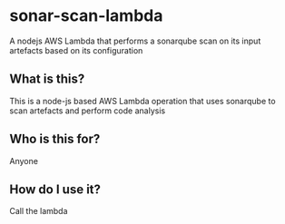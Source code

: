 # sonar-scan-lambda

A nodejs AWS Lambda that performs a sonarqube scan on its input artefacts based on its configuration

## What is this?
This is a node-js based AWS Lambda operation that uses sonarqube to scan artefacts and perform code analysis

## Who is this for?
Anyone

## How do I use it?
Call the lambda
